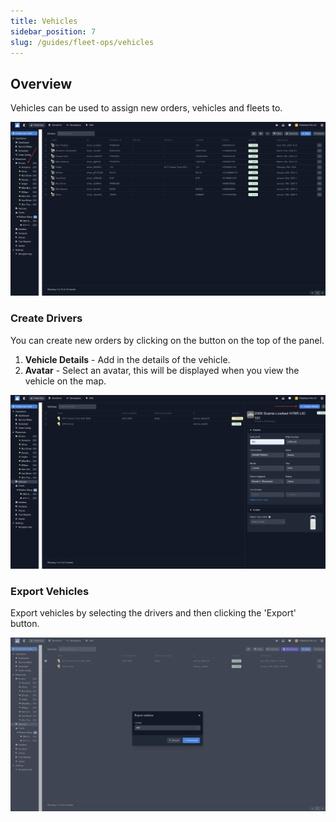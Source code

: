 ```yaml
---
title: Vehicles
sidebar_position: 7
slug: /guides/fleet-ops/vehicles
---
```


## Overview

Vehicles can be used to assign new orders, vehicles and fleets to. 

![Alt text](image-28.png)

### Create Drivers

You can create new orders by clicking on the button on the top of the panel.

1. **Vehicle Details** - Add in the details of the vehicle. 
2. **Avatar** - Select an avatar, this will be displayed when you view the vehicle on the map. 

![Alt text](image-31.png)

### Export Vehicles ###

Export vehicles by selecting the drivers and then clicking the 'Export' button. 

![Alt text](image-32.png)
